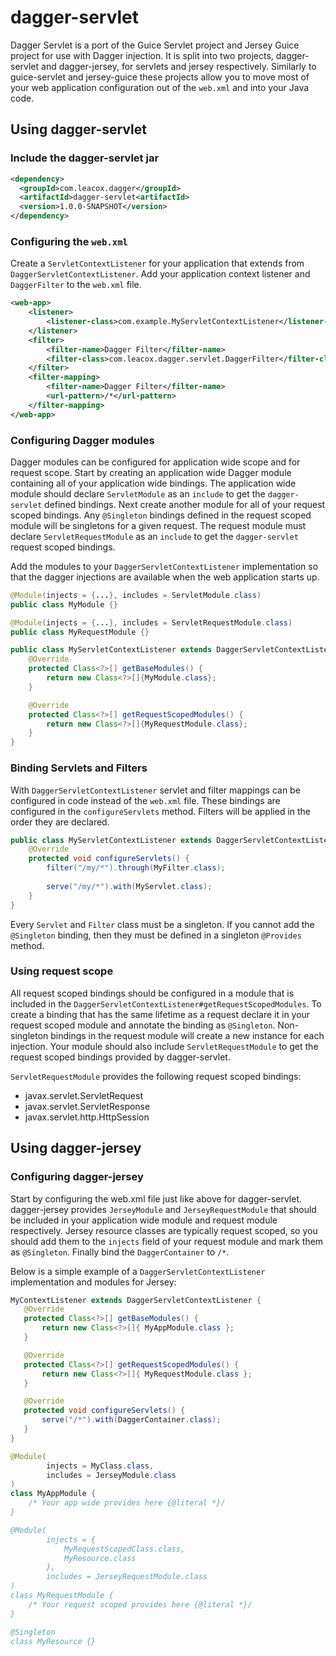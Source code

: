 dagger-servlet
==============
Dagger Servlet is a port of the Guice Servlet project and Jersey Guice project for use with Dagger injection. It is split into two projects, dagger-servlet and dagger-jersey, for servlets and jersey respectively. Similarly to guice-servlet and jersey-guice these projects allow you to move most of your web application configuration out of the `web.xml` and into your Java code.

## Using dagger-servlet

### Include the dagger-servlet jar

```xml
<dependency>
  <groupId>com.leacox.dagger</groupId>
  <artifactId>dagger-servlet<artifactId>
  <version>1.0.0-SNAPSHOT</version>
</dependency>
```

### Configuring the `web.xml`
Create a `ServletContextListener` for your application that extends from `DaggerServletContextListener`. Add your application context listener and `DaggerFilter` to the `web.xml` file.

```xml
<web-app>
    <listener>
        <listener-class>com.example.MyServletContextListener</listener-class>
    </listener>
    <filter>
        <filter-name>Dagger Filter</filter-name>
        <filter-class>com.leacox.dagger.servlet.DaggerFilter</filter-class>
    </filter>
    <filter-mapping>
        <filter-name>Dagger Filter</filter-name>
        <url-pattern>/*</url-pattern>
    </filter-mapping>
</web-app>
```

### Configuring Dagger modules
Dagger modules can be configured for application wide scope and for request scope. Start by creating an application wide Dagger module containing all of your application wide bindings. The application wide module should declare `ServletModule` as an `include` to get the `dagger-servlet` defined bindings. Next create another module for all of your request scoped bindings. Any `@Singleton` bindings defined in the request scoped module will be singletons for a given request. The request module must declare `ServletRequestModule` as an `include` to get the `dagger-servlet` request scoped bindings.

Add the modules to your `DaggerServletContextListener` implementation so that the dagger injections are available when the web application starts up.

```java
@Module(injects = {...}, includes = ServletModule.class)
public class MyModule {}

@Module(injects = {...}, includes = ServletRequestModule.class)
public class MyRequestModule {}

public class MyServletContextListener extends DaggerServletContextListener {
    @Override
    protected Class<?>[] getBaseModules() {
        return new Class<?>[]{MyModule.class};
    }

    @Override
    protected Class<?>[] getRequestScopedModules() {
        return new Class<?>[]{MyRequestModule.class};
    }
}
```

### Binding Servlets and Filters
With `DaggerServletContextListener` servlet and filter mappings can be configured in code instead of the `web.xml` file. These bindings are configured in the `configureServlets` method. Filters will be applied in the order they are declared.

```java
public class MyServletContextListener extends DaggerServletContextListener {
    @Override
    protected void configureServlets() {
        filter("/my/*").through(MyFilter.class);
        
        serve("/my/*").with(MyServlet.class);
    }
}
```

Every `Servlet` and `Filter` class must be a singleton. If you cannot add the `@Singleton` binding, then they must be defined in a singleton `@Provides` method.

### Using request scope
All request scoped bindings should be configured in a module that is included in the `DaggerServletContextListener#getRequestScopedModules`. To create a binding that has the same lifetime as a request declare it in your request scoped module and annotate the binding as `@Singleton`. Non-singleton bindings in the request module will create a new instance for each injection. Your module should also include `ServletRequestModule` to get the request scoped bindings provided by dagger-servlet.

`ServletRequestModule` provides the following request scoped bindings:
* javax.servlet.ServletRequest
* javax.servlet.ServletResponse
* javax.servlet.http.HttpSession

## Using dagger-jersey

### Configuring dagger-jersey
Start by configuring the web.xml file just like above for dagger-servlet. dagger-jersey provides `JerseyModule` and `JerseyRequestModule` that should be included in your application wide module and request module respectively. Jersey resource classes are typically request scoped, so you should add them to the `injects` field of your request module and mark them as `@Singleton`. Finally bind the `DaggerContainer` to `/*`.

Below is a simple example of a `DaggerServletContextListener` implementation and modules for Jersey:
```java
MyContextListener extends DaggerServletContextListener {
   @Override
   protected Class<?>[] getBaseModules() {
       return new Class<?>[]{ MyAppModule.class };
   }

   @Override
   protected Class<?>[] getRequestScopedModules() {
       return new Class<?>[]{ MyRequestModule.class };
   }

   @Override
   protected void configureServlets() {
       serve("/*").with(DaggerContainer.class);
   }
}

@Module(
        injects = MyClass.class,
        includes = JerseyModule.class
)
class MyAppModule {
    /* Your app wide provides here {@literal *}/
}

@Module(
        injects = {
            MyRequestScopedClass.class,
            MyResource.class
        },
        includes = JerseyRequestModule.class
)
class MyRequestModule {
    /* Your request scoped provides here {@literal *}/
}

@Singleton
class MyResource {}
```
